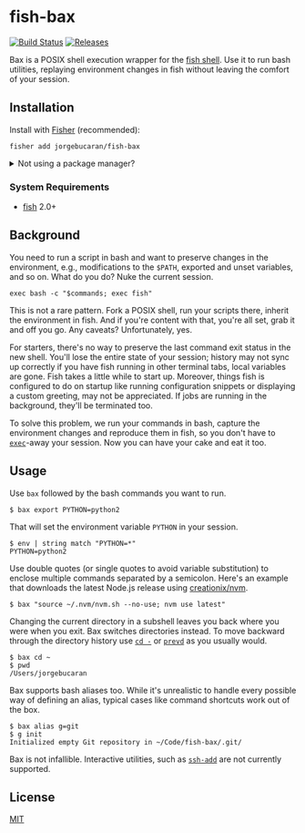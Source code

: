 # fish-bax

[![Build Status](https://img.shields.io/travis/jorgebucaran/fish-bax.svg)](https://travis-ci.org/jorgebucaran/fish-bax)
[![Releases](https://img.shields.io/github/release/jorgebucaran/fish-bax.svg?label=latest)](https://github.com/jorgebucaran/fish-bax/releases)

Bax is a POSIX shell execution wrapper for the <a href="https://fishshell.com" title="friendly interactive shell">fish shell</a>. Use it to run bash utilities, replaying environment changes in fish without leaving the comfort of your session.

## Installation

Install with [Fisher](https://github.com/jorgebucaran/fisher) (recommended):

```
fisher add jorgebucaran/fish-bax
```

<details>
<summary>Not using a package manager?</summary>

---

Copy [`bax.fish`](bax.fish) to any directory on your function path.

```fish
set -q XDG_CONFIG_HOME; or set XDG_CONFIG_HOME ~/.config
curl https://git.io/bax.fish --create-dirs -sLo $XDG_CONFIG_HOME/fish/functions/bax.fish
```

To uninstall, remove the file.

</details>

### System Requirements

- [fish](https://github.com/fishshell) 2.0+

## Background

You need to run a script in bash and want to preserve changes in the environment, e.g., modifications to the `$PATH`, exported and unset variables, and so on. What do you do? Nuke the current session.

```
exec bash -c "$commands; exec fish"
```

This is not a rare pattern. Fork a POSIX shell, run your scripts there, inherit the environment in fish. And if you're content with that, you're all set, grab it and off you go. Any caveats? Unfortunately, yes.

For starters, there's no way to preserve the last command exit status in the new shell. You'll lose the entire state of your session; history may not sync up correctly if you have fish running in other terminal tabs, local variables are gone. Fish takes a little while to start up. Moreover, things fish is configured to do on startup like running configuration snippets or displaying a custom greeting, may not be appreciated. If jobs are running in the background, they'll be terminated too.

To solve this problem, we run your commands in bash, capture the environment changes and reproduce them in fish, so you don't have to [`exec`](https://fishshell.com/docs/current/commands.html#exec)-away your session. Now you can have your cake and eat it too.

## Usage

Use `bax` followed by the bash commands you want to run.

```console
$ bax export PYTHON=python2
```

That will set the environment variable `PYTHON` in your session.

```console
$ env | string match "PYTHON=*"
PYTHON=python2
```

Use double quotes (or single quotes to avoid variable substitution) to enclose multiple commands separated by a semicolon. Here's an example that downloads the latest Node.js release using [creationix/nvm](https://github.com/creationix/nvm).

```console
$ bax "source ~/.nvm/nvm.sh --no-use; nvm use latest"
```

Changing the current directory in a subshell leaves you back where you were when you exit. Bax switches directories instead. To move backward through the directory history use [`cd -`](https://fishshell.com/docs/current/commands.html#cd) or [`prevd`](https://fishshell.com/docs/current/commands.html#prevd) as you usually would.

```console
$ bax cd ~
$ pwd
/Users/jorgebucaran
```

Bax supports bash aliases too. While it's unrealistic to handle every possible way of defining an alias, typical cases like command shortcuts work out of the box.

```console
$ bax alias g=git
$ g init
Initialized empty Git repository in ~/Code/fish-bax/.git/
```

Bax is not infallible. Interactive utilities, such as [`ssh-add`](http://man7.org/linux/man-pages/man1/ssh-add.1.html) are not currently supported.

## License

[MIT](LICENSE.md)
